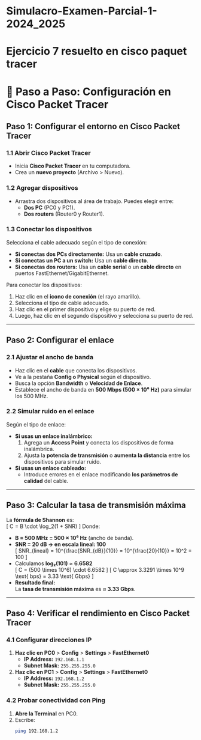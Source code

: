# Simulacro-Examen-Parcial-1-2024_2025

# Ejercicio 7 resuelto en cisco paquet tracer

# 🔹 Paso a Paso: Configuración en Cisco Packet Tracer

## **Paso 1: Configurar el entorno en Cisco Packet Tracer**
### **1.1 Abrir Cisco Packet Tracer**
- Inicia **Cisco Packet Tracer** en tu computadora.  
- Crea un **nuevo proyecto** (Archivo > Nuevo).  

### **1.2 Agregar dispositivos**
- Arrastra dos dispositivos al área de trabajo. Puedes elegir entre:  
  - **Dos PC** (PC0 y PC1).  
  - **Dos routers** (Router0 y Router1).  

### **1.3 Conectar los dispositivos**
Selecciona el cable adecuado según el tipo de conexión:  
- **Si conectas dos PCs directamente:** Usa un **cable cruzado**.  
- **Si conectas un PC a un switch:** Usa un **cable directo**.  
- **Si conectas dos routers:** Usa un **cable serial** o un **cable directo** en puertos FastEthernet/GigabitEthernet.  

Para conectar los dispositivos:  
1. Haz clic en el **icono de conexión** (el rayo amarillo).  
2. Selecciona el tipo de cable adecuado.  
3. Haz clic en el primer dispositivo y elige su puerto de red.  
4. Luego, haz clic en el segundo dispositivo y selecciona su puerto de red.  

---

## **Paso 2: Configurar el enlace**
### **2.1 Ajustar el ancho de banda**
- Haz clic en el **cable** que conecta los dispositivos.  
- Ve a la pestaña **Config o Physical** según el dispositivo.  
- Busca la opción **Bandwidth** o **Velocidad de Enlace**.  
- Establece el ancho de banda en **500 Mbps (500 × 10⁶ Hz)** para simular los 500 MHz.  

### **2.2 Simular ruido en el enlace**
Según el tipo de enlace:  
- **Si usas un enlace inalámbrico:**  
  1. Agrega un **Access Point** y conecta los dispositivos de forma inalámbrica.  
  2. Ajusta la **potencia de transmisión** o **aumenta la distancia** entre los dispositivos para simular ruido.  
- **Si usas un enlace cableado:**  
  - Introduce errores en el enlace modificando **los parámetros de calidad** del cable.  

---

## **Paso 3: Calcular la tasa de transmisión máxima**
La **fórmula de Shannon** es:  
\[
C = B \cdot \log_2(1 + SNR)
\]
Donde:  
- **B = 500 MHz = 500 × 10⁶ Hz** (ancho de banda).  
- **SNR = 20 dB → en escala lineal: 100**  
  \[
  SNR_{lineal} = 10^{\frac{SNR_{dB}}{10}} = 10^{\frac{20}{10}} = 10^2 = 100
  \]
- Calculamos **log₂(101)** ≈ **6.6582**  
  \[
  C = (500 \times 10^6) \cdot 6.6582
  \]
  \[
  C \approx 3.3291 \times 10^9 \text{ bps} = 3.33 \text{ Gbps}
  \]
- **Resultado final:**  
  La **tasa de transmisión máxima** es **≈ 3.33 Gbps**.  

---

## **Paso 4: Verificar el rendimiento en Cisco Packet Tracer**
### **4.1 Configurar direcciones IP**
1. **Haz clic en PC0** > **Config** > **Settings** > **FastEthernet0**  
   - **IP Address:** `192.168.1.1`  
   - **Subnet Mask:** `255.255.255.0`  
2. **Haz clic en PC1** > **Config** > **Settings** > **FastEthernet0**  
   - **IP Address:** `192.168.1.2`  
   - **Subnet Mask:** `255.255.255.0`  

### **4.2 Probar conectividad con Ping**
1. **Abre la Terminal** en PC0.  
2. Escribe:  
   ```bash
   ping 192.168.1.2
